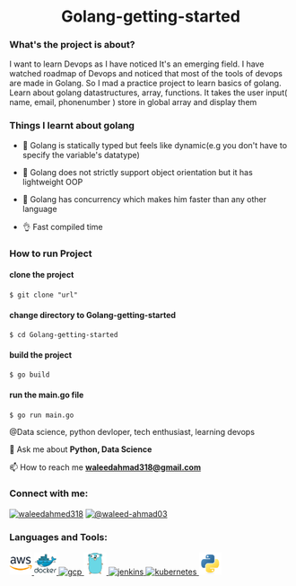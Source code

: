<h1 align="center">Golang-getting-started</h1>

<h3>What's the project is about?</h3>

I want to learn Devops as I have noticed It's an emerging field. I have watched roadmap of Devops and noticed that most of the tools of devops are made in Golang. So I mad a practice project to learn basics of golang. Learn about golang datastructures, array, functions.
It takes the user input( name, email, phonenumber ) store in global array and display them

<h3>Things I learnt about golang</h3>

- 🌱 Golang is statically typed but feels like dynamic(e.g you don't have to specify the variable's datatype)

- 👯 Golang does not strictly support object orientation but it has lightweight OOP

- 🤝 Golang has concurrency which makes him faster than any other language

- 👌 Fast compiled time

<h3> How to run Project </h3>

#### clone the project
 ```
 $ git clone "url"
 ```
#### change directory to Golang-getting-started 
```
$ cd Golang-getting-started
```
#### build the project
```
$ go build
```
#### run the main.go file 
```
$ go run main.go
```
 @Data science, python devloper, tech enthusiast, learning devops

 💬 Ask me about **Python, Data Science**

 📫 How to reach me **waleedahmad318@gmail.com**

<h3 align="left">Connect with me:</h3>
<p align="left">
<a href="https://twitter.com/waleedahmed318" target="blank"><img align="center" src="https://raw.githubusercontent.com/rahuldkjain/github-profile-readme-generator/master/src/images/icons/Social/twitter.svg" alt="waleedahmed318" height="30" width="40" /></a>
<a href="https://linkedin.com/in/@waleed-ahmad03" target="blank"><img align="center" src="https://raw.githubusercontent.com/rahuldkjain/github-profile-readme-generator/master/src/images/icons/Social/linked-in-alt.svg" alt="@waleed-ahmad03" height="30" width="40" /></a>
</p>

<h3 align="left">Languages and Tools:</h3>
<p align="left"> <a href="https://aws.amazon.com" target="_blank" rel="noreferrer"> <img src="https://raw.githubusercontent.com/devicons/devicon/master/icons/amazonwebservices/amazonwebservices-original-wordmark.svg" alt="aws" width="40" height="40"/> </a> <a href="https://www.docker.com/" target="_blank" rel="noreferrer"> <img src="https://raw.githubusercontent.com/devicons/devicon/master/icons/docker/docker-original-wordmark.svg" alt="docker" width="40" height="40"/> </a> <a href="https://cloud.google.com" target="_blank" rel="noreferrer"> <img src="https://www.vectorlogo.zone/logos/google_cloud/google_cloud-icon.svg" alt="gcp" width="40" height="40"/> </a> <a href="https://golang.org" target="_blank" rel="noreferrer"> <img src="https://raw.githubusercontent.com/devicons/devicon/master/icons/go/go-original.svg" alt="go" width="40" height="40"/> </a> <a href="https://www.jenkins.io" target="_blank" rel="noreferrer"> <img src="https://www.vectorlogo.zone/logos/jenkins/jenkins-icon.svg" alt="jenkins" width="40" height="40"/> </a> <a href="https://kubernetes.io" target="_blank" rel="noreferrer"> <img src="https://www.vectorlogo.zone/logos/kubernetes/kubernetes-icon.svg" alt="kubernetes" width="40" height="40"/> </a> <a href="https://www.python.org" target="_blank" rel="noreferrer"> <img src="https://raw.githubusercontent.com/devicons/devicon/master/icons/python/python-original.svg" alt="python" width="40" height="40"/> </a> </p>
